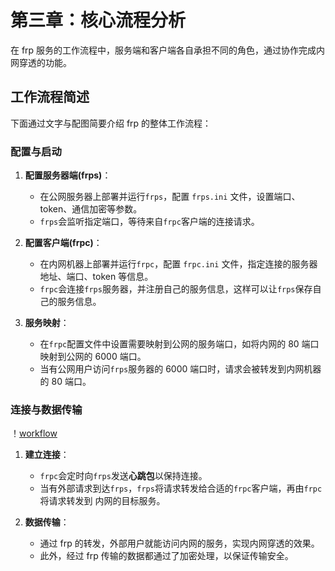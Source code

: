 # 第三章：核心流程分析

在 frp 服务的工作流程中，服务端和客户端各自承担不同的角色，通过协作完成内网穿透的功能。

## 工作流程简述

下面通过文字与配图简要介绍 frp 的整体工作流程：

### 配置与启动

1. **配置服务器端(frps)**：
    - 在公网服务器上部署并运行`frps`，配置 `frps.ini` 文件，设置端口、token、通信加密等参数。
    - `frps`会监听指定端口，等待来自`frpc`客户端的连接请求。

2. **配置客户端(frpc)**：
    - 在内网机器上部署并运行`frpc`，配置 `frpc.ini` 文件，指定连接的服务器地址、端口、token
    等信息。
    - `frpc`会连接`frps`服务器，并注册自己的服务信息，这样可以让`frps`保存自己的服务信息。

3. **服务映射**：
    - 在`frpc`配置文件中设置需要映射到公网的服务端口，如将内网的 80 端口映射到公网的 6000 端口。
    - 当有公网用户访问`frps`服务器的 6000 端口时，请求会被转发到内网机器的 80 端口。

### 连接与数据传输

！[workflow](assets/workflow.png)

1. **建立连接**：
    - `frpc`会定时向`frps`发送**心跳包**以保持连接。
    - 当有外部请求到达`frps`，`frps`将请求转发给合适的`frpc`客户端，再由`frpc`将请求转发到
    内网的目标服务。

2. **数据传输**：
    - 通过 frp 的转发，外部用户就能访问内网的服务，实现内网穿透的效果。
    - 此外，经过 frp 传输的数据都通过了加密处理，以保证传输安全。
